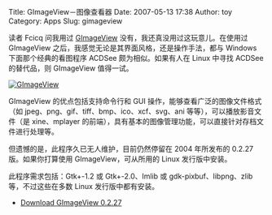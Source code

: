 Title: GImageView－图像查看器
Date: 2007-05-13 17:38
Author: toy
Category: Apps
Slug: gimageview

读者 Fcicq 问我用过 [GImageView](http://gtkmmviewer.sourceforge.net/)
没有，我还真没用过这玩意儿。在使用过 GImageView
之后，我感觉无论是其界面风格，还是操作手法，都与 Windows
下面那个经典的看图程序 ACDSee 颇为相似。如果有人在 Linux 中寻找 ACDSee
的替代品，则 GImageView 值得一试。

[![GImageView](http://i.linuxtoy.org/i/2007/05/gimageview_s.png)](http://i.linuxtoy.org/i/2007/05/gimageview.png)

GImageView 的优点包括支持命令行和 GUI
操作，能够查看广泛的图像文件格式（如
jpeg、png、gif、tiff、bmp、ico、xcf、svg、ani
等等），可以播放影音文件（是 xine、mplayer
的前端），具有基本的图像管理功能，可以直接针对存档文件进行处理等。

但遗憾的是，此程序久已无人维护，目前仍然停留在 2004 年所发布的 0.2.27
版。如果你打算使用 GImageView，可从所用的 Linux 发行版中安装。

此程序需求包括：Gtk+-1.2 或 Gtk+-2.0、Imlib 或 gdk-pixbuf、libpng、zlib
等，不过这些在多数 Linux 发行版中都有安装。

- [Download GImageView
0.2.27](http://gtkmmviewer.sourceforge.net/download.html.en)
